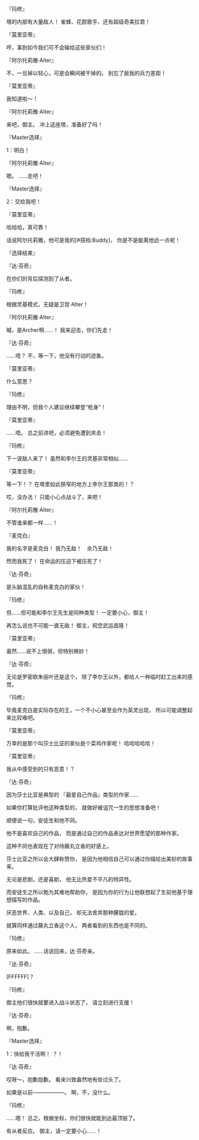『玛修』

塔的内部有大量敌人！
雀蜂、花腔歌手、还有超级奇美拉君！

『莫里亚蒂』

哼，事到如今我们可不会输给这些家伙们！

『阿尔托莉雅·Alter』

不，一旦掉以轻心，可是会瞬间被干掉的。
别忘了敌我的兵力差距！

『莫里亚蒂』

我知道啦～！

『阿尔托莉雅·Alter』

来吧，御主。
冲上这座塔，准备好了吗！

『Master选择』

1：明白！

『阿尔托莉雅·Alter』

嗯。
……走吧！

『Master选择』

2：交给我吧！

『莫里亚蒂』

哈哈哈，真可靠！

话说阿尔托莉雅，他可是我的[#搭档:Buddy]，
你是不是能离他远一点呢！

『选择结束』

『达·芬奇』

在你们的背后探测到了从者。

『玛修』

根据灵基模式，无疑是卫宫·Alter！

『阿尔托莉雅·Alter』

嘁，是Archer啊……！
我来迎击，你们先走！

『达·芬奇』

……唔？
不，等一下，他没有行动的迹象。

『莫里亚蒂』

什么意思？

『玛修』

理由不明，但我个人建议继续攀登“枪身”！

『莫里亚蒂』

……唔。
总之前进吧，必须避免遭到夹击！

『玛修』

下一波敌人来了！
虽然和李尔王的灵基非常相似……

『莫里亚蒂』

等一下！？
在塔里如此狭窄的地方上李尔王那类的！？

哎，没办法！
只能小心点战斗了，来吧！

『阿尔托莉雅·Alter』

不管谁来都一样……！

『麦克白』

我的名字是麦克白！
我乃无敌！　余乃无敌！

然而我死了！
在命运的压迫下被压死了！

『达·芬奇』

是头脑混乱的自称麦克白的家伙！

『玛修』

但……但可能和李尔王先生是同种类型！
一定要小心，御主！

再怎么说也不可能一直无敌！
御主，祝您武运昌隆！

『莫里亚蒂』

虽然……说不上很弱，但特别微妙！

『达·芬奇』

无论是罗密欧朱丽叶还是这个，
除了李尔王以外，都给人一种临时赶工出来的感觉。

『玛修』

毕竟麦克白是实际存在的王，一个不小心甚至会作为英灵出现，
所以可能调整起来比较难吧。

『莫里亚蒂』

万幸的是那个叫莎士比亚的家伙是个菜鸡作家呢！
哈哈哈哈哈！

『莫里亚蒂』

我从中感受到的只有恶意！？

『达·芬奇』

因为莎士比亚是典型的
『最爱自己作品』类型的作家……

如果你打算批评他这种类型的，
就做好被诅咒一生的思想准备吧！

顺便说一句，安徒生和他不同。

他不是喜欢自己的作品，
而是通过自己的作品表达对世界愿望的那种作家。

这种不同也表现在了对待藤丸立香的好感上。

莎士比亚之所以会大肆称赞你，
是因为他相信自己可以通过你描绘出美妙的故事来。

无论是悲剧，还是喜剧，
他无比热爱不平凡的特异性。

而安徒生之所以勉为其难地帮助你，
是因为你的行为让他联想起了生前他基于理想描写的作品。

厌恶世界、人类、以及自己，
却无法舍弃那种朦胧的爱。

就算同样通过藤丸立香这个人，
两者看到的东西也是不同的。

『玛修』

原来如此。
……话说回来，达·芬奇亲。

『达·芬奇』

[FFFFFF]？

『玛修』

御主他们很快就要进入战斗状态了，
请立刻进行支援！

『达·芬奇』

啊，抱歉。

『Master选择』

1：快给我干活啊！
？！

『达·芬奇』

哎呀～，抱歉抱歉。
看来兴致盎然地有些过头了。

如果是以前——————。
啊，不，没什么。

『玛修』

……嗯！
总之，根据坐标，你们很快就能到达最顶层了。

有从者反应。
御主，请一定要小心……！

